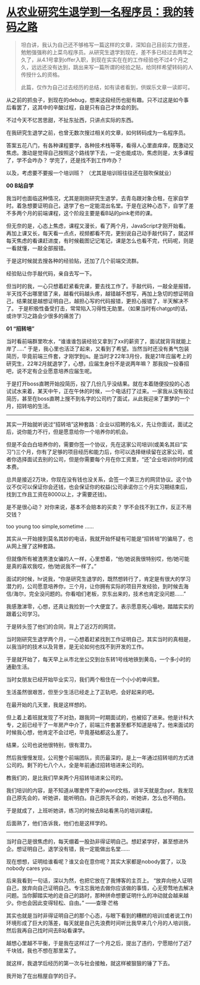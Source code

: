 # [从农业研究生退学到一名程序员：我的转码之路](https://github.com/QiYongchuan/MyGitBlog/issues/101)

> 坦白讲，我认为自己还不够格写一篇这样的文章，深知自己目前实力很差，勉勉强强称的上菜鸟程序员。从研究生退学到现在，差不多已经过去两年之久了，从4.1号拿到offer入职，到现在实实在在的工作经验也不过4个月之久，远远还没有达到，跳出来写一篇所谓的经验之贴，给同样希望转码的人传授什么的资格。
> 
> 此篇，仅作为自己过去经历的总结，如有读者看到，供娱乐文章一读即可。

从之前的抓虫子，到现在的debug，想来这段经历也挺有趣。只不过这是如今事后看罢了，这其中的辛酸过程，自是只有自己才体会的到。

不过今天不忆苦思甜，不扯东扯西，只讲点实际的东西。


在我研究生退学之前，也曾无数次搜过相关的文章，如何转码成为一名程序员。

答案五花八门，有各种课程要学，各种技术栈等等，看得人心里直痒痒，既激动又焦虑。激动是觉得自己按照这个路线学下去，一定也能成功，焦虑则是，太多课程了，学不会咋办？ 学完了，还是找不到工作咋办？


以及，考虑要不要报一个培训班？ （尤其是培训班往往还在鼓吹保就业）

**00  B站自学**

我当时也面临这种情况，尤其是刚刚研究生退学，去青岛跟对象合租，在家自学时。着急想要证明自己，退学了也一定能混出名堂。于是在这种心态下，自学了差不多两个月的前端课程，这个阶段主要是看B站的pink老师的课。

但无奈的是，心态上焦虑，课程又漫长，看了两个月，JavaScript才刚开始看。再加上课又长，每天看一点点，视频都看不完，更别说自己动手敲代码了，就这样每天焦虑的看课赶进度，有时候截图记记笔记，课是怎么也看不完，代码呢，则是一看就懂，一敲全部报错。

于是这时候就去搜各种的经验贴，还加了几个前端交流群。

经验贴让你手敲代码，亲自去写一下。

但当时的我，一心只想着赶紧看完课，要去找工作了。手敲代码，一敲全是报错，半天找不出哪里错了来，越看代码越头疼，越错越不想写，再加上急切的想证明自己，结果就是越想证明自己，越担心写的代码报错，更担心报错了，半天解决不了。 于是积极性备受打击，常常陷入习得性无助里。（如果当时有chatgpt的话，或许学习之路会少很多的痛苦了)

**01  “招转培”**

当时看前端群里吹水，“谁谁谁包装经验又拿到了xx的薪资了，面试就背背就能上岸了.....”
于是，我心里也活泛了起来，又看到了希望。当然当时还没有勇气包装简历，毕竟前端三件套，才刚学到js。是当时才22年3月份，我是21年应届考上的研究生，22年2月就退学了，心想，应届生身份不是说两年嘛？   那我投一投春招吧，说不定有企业愿意培养应届生呢。

于是打开boss直聘开始投简历，投了几份几乎没结果。就在本着随便投投的心态试试水来着，某天中午，正在午休的时候，一个电话打了过来。一家我从没有投过简历，甚至在boss直聘上搜不到名字的公司约了面试，从此我迎来了噩梦的一个月，招转培的生活。




---

其实一开始就听说过“招转培”这种套路：企业以招聘的名义，先让你面试，面试之后，说你能力不行，但是愿意给你一个培养你的机会。

但是不会白白培养你的，需要你签一个协议，先在这家公司培训(或美名其曰“实习”)三个月，你有了足够的项目经历和能力后，你可以选择继续留在这家公司，或者你选择面试去别的公司，但是你需要每个月在你工资里，“还”企业培训你时的成本费。

总共是接近2万块，你现在没有钱也没关系，会签一个第三方的网贷协议。这个协议不仅可以保证你会还钱，也会保证你的权益(公司承诺你三个月实习期结束后，找到工作且工资在8000以上，才需要还钱)。

是不是很心动？ 对你来说，基本不会赔本的买卖？ 学不会找不到工作，反正不用交钱？

too young too simple,sometime ……

其实从一开始接到莫名其妙的电话，我就开始怀疑有可能是“招转培”的骗局了，也从网上搜了这种套路。

但就像所有被渣男渣女骗的人一样，心里想着，“他/她说我很特别哎，他/她可能是真的喜欢我哎，他/她说我不一样了。”

面试的时候，hr说我，“你是研究生退学的，既然想转行了，肯定是有很大的学习潜力的，公司愿意培养你，三个月，让你拥有实际的项目开发经验，到时候去海信/海尔，完全没问题的。你看咱们老板，京东出来的，技术也肯定没问题……”


我感激涕零，心想，还真让我捡到一个大便宜了。表示愿意死心塌地，踏踏实实的跟着公司学习。

于是转头签了他们的合同，背上了近2万的网贷。

当时刚研究生退学两个月，一心想着赶紧找到工作证明自己，其实当时的真相是，以我当时的技术以及背景，是无论如何也找不到开发的工作。

于是就开始了，每天早上从市北坐公交到台东转1号线地铁到黄岛，一个多小时的通勤生活。

当时女朋友已经开始毕业实习，我们两个租住在一个小小的单间里。

生活虽然很艰苦，但至少生活已经走上了正轨吧，会好起来的吧。

在最开始的几天里，我是这样想的。

但上着上着班就发现了不对劲，跟我同一时期面试的，也被招了进来。他是计科大专，之前已经干了一年房产中介了，前端三件套甚至都不知道是啥了。他来面试的时候我心想，他肯定不会过吧，毕竟基础都这么差了。

结果，公司也说他很特别，很有潜力。

然后我慢慢发现，公司整个前端团队，资历最深的，是上一年通过招转培的方式进公司的。剩下的七八个人，全是年前通过招转培进来公司的。

教我们的，是比我们早来两个月招转培进来公司的。

我们培训的内容，是不知道从哪里传下来的word文档，讲半天就是念ppt，我发现自己原先会的，听她讲，能听明白。自己原先不会的，听她讲，怎么也不明白。

于是就成了，上班听她讲，练习的时候去B站看黑马的培训课程。

后面熟了，他们告诉我，他们也是这样学的。

---

当时自己是很焦虑的，每天绷着一股劲非得证明自己。想赶紧学好，甚至想进外企。想证明自己，退学没有错，我一定能做出名堂……

现在想想，证明给谁看呢？谁又会在意你呢？其实大家都是nobody罢了，以及nobody cares you.

后来我看到一句话，深以为然，也把它放在了我博客的主页上。
“放弃向他人证明自己，放弃向自己证明自己。专注忘我地去做你应该做的事情，心无旁骛地去解决问题。当你脚踏实地的走自己的路时，那种拼命想要证明什么的冲动就会越来越少。你也会因此变得轻松、自由。”
——查理·芒格

其实也就是当时非得证明自己的那个心态，与眼下看到的糟糕的培训(或者说工作)环境形成了巨大的落差，每天就是自己先浪费时间听比我早来几个月的人培训我，然后我再自己找时间去B站看课学。

越想心里越不平衡，于是我在这样过了一个月之后，提出了违约，宁愿赔付了近7千块钱，我也不想在那里呆了。

就这样，我退学后经历的第一次与社会接触，就这样被狠狠的锤了下去。

我开始了在出租屋自学的日子。